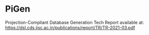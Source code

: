 # PiGen
Projection-Compliant Database Generation
Tech Report available at: https://dsl.cds.iisc.ac.in/publications/report/TR/TR-2021-03.pdf